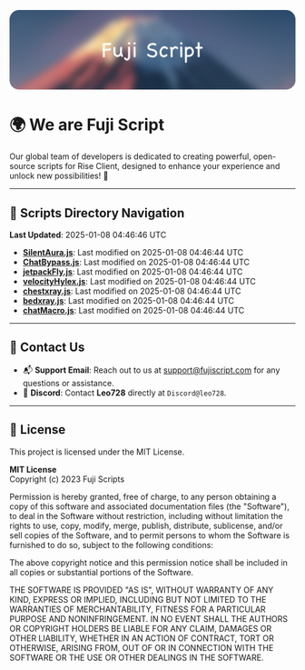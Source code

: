 ![Banner](.github/b.webp)

# 🌍 **We are Fuji Script**

Our global team of developers is dedicated to creating powerful, open-source scripts for Rise Client, designed to enhance your experience and unlock new possibilities! 🌟

---
<!-- SCRIPTS_NAVIGATION_START -->
## 📂 **Scripts Directory Navigation**

**Last Updated**: 2025-01-08 04:46:46 UTC

- **[SilentAura.js](scripts/SilentAura.js)**: Last modified on 2025-01-08 04:46:44 UTC
- **[ChatBypass.js](scripts/ChatBypass.js)**: Last modified on 2025-01-08 04:46:44 UTC
- **[jetpackFly.js](scripts/jetpackFly.js)**: Last modified on 2025-01-08 04:46:44 UTC
- **[velocityHylex.js](scripts/velocityHylex.js)**: Last modified on 2025-01-08 04:46:44 UTC
- **[chestxray.js](scripts/chestxray.js)**: Last modified on 2025-01-08 04:46:44 UTC
- **[bedxray.js](scripts/bedxray.js)**: Last modified on 2025-01-08 04:46:44 UTC
- **[chatMacro.js](scripts/chatMacro.js)**: Last modified on 2025-01-08 04:46:44 UTC

<!-- SCRIPTS_NAVIGATION_END -->

---

## 💬 **Contact Us**  
- 📬 **Support Email**: Reach out to us at [support@fujiscript.com](mailto:support@fujiscript.com) for any questions or assistance.  
- 💬 **Discord**: Contact **Leo728** directly at `Discord@leo728`.

---

## 📜 **License**

This project is licensed under the MIT License.  

**MIT License**  
Copyright (c) 2023 Fuji Scripts  

Permission is hereby granted, free of charge, to any person obtaining a copy of this software and associated documentation files (the "Software"), to deal in the Software without restriction, including without limitation the rights to use, copy, modify, merge, publish, distribute, sublicense, and/or sell copies of the Software, and to permit persons to whom the Software is furnished to do so, subject to the following conditions:  

The above copyright notice and this permission notice shall be included in all copies or substantial portions of the Software.  

THE SOFTWARE IS PROVIDED "AS IS", WITHOUT WARRANTY OF ANY KIND, EXPRESS OR IMPLIED, INCLUDING BUT NOT LIMITED TO THE WARRANTIES OF MERCHANTABILITY, FITNESS FOR A PARTICULAR PURPOSE AND NONINFRINGEMENT. IN NO EVENT SHALL THE AUTHORS OR COPYRIGHT HOLDERS BE LIABLE FOR ANY CLAIM, DAMAGES OR OTHER LIABILITY, WHETHER IN AN ACTION OF CONTRACT, TORT OR OTHERWISE, ARISING FROM, OUT OF OR IN CONNECTION WITH THE SOFTWARE OR THE USE OR OTHER DEALINGS IN THE SOFTWARE.  
